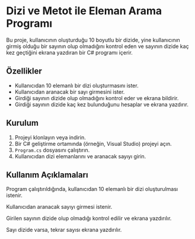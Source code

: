 # Dizi ve Metot ile Eleman Arama Programı 

Bu proje, kullanıcının oluşturduğu 10 boyutlu bir dizide, yine kullanıcının girmiş olduğu bir sayının olup olmadığını kontrol eden
ve sayının dizide kaç kez geçtiğini ekrana yazdıran bir C# programı içerir. 

## Özellikler 
- Kullanıcıdan 10 elemanlı bir dizi oluşturmasını ister.
- Kullanıcıdan aranacak bir sayı girmesini ister.
- Girdiği sayının dizide olup olmadığını kontrol eder ve ekrana bildirir.
- Girdiği sayının dizide kaç kez bulunduğunu hesaplar ve ekrana yazdırır.

## Kurulum 
1. Projeyi klonlayın veya indirin. 
2. Bir C# geliştirme ortamında (örneğin, Visual Studio) projeyi açın.
3. `Program.cs` dosyasını çalıştırın.
4. Kullanıcıdan dizi elemanlarını ve aranacak sayıyı girin.

## Kullanım Açıklamaları
Program çalıştırıldığında, kullanıcıdan 10 elemanlı bir dizi oluşturulması istenir.

Kullanıcıdan aranacak sayıyı girmesi istenir.

Girilen sayının dizide olup olmadığı kontrol edilir ve ekrana yazdırılır.

Sayı dizide varsa, tekrar sayısı ekrana yazdırılır.
